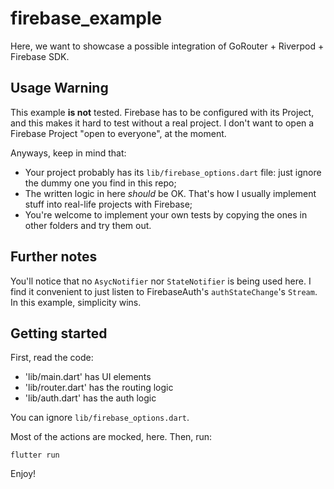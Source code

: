 # firebase_example

Here, we want to showcase a possible integration of GoRouter + Riverpod + Firebase SDK.

## Usage Warning
This example **is not** tested. Firebase has to be configured with its Project, and this makes it hard to test without a real project. I don't want to open a Firebase Project "open to everyone", at the moment.

Anyways, keep in mind that:
  - Your project probably has its `lib/firebase_options.dart` file: just ignore the dummy one you find in this repo;
  - The written logic in here _should_ be OK. That's how I usually implement stuff into real-life projects with Firebase;
  - You're welcome to implement your own tests by copying the ones in other folders and try them out.

## Further notes
You'll notice that no `AsycNotifier` nor `StateNotifier` is being used here. I find it convenient to just listen to FirebaseAuth's `authStateChange`'s `Stream`. In this example, simplicity wins.

## Getting started

First, read the code:
  - 'lib/main.dart' has UI elements
  - 'lib/router.dart' has the routing logic
  - 'lib/auth.dart' has the auth logic

You can ignore `lib/firebase_options.dart`.

Most of the actions are mocked, here.
Then, run:

`flutter run`

Enjoy!
